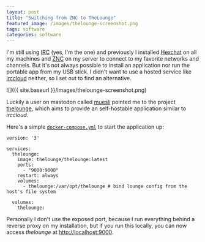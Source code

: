 ```yaml
---
layout: post
title: "Switching from ZNC to TheLounge"
featured_image: /images/thelounge-screenshot.png
tags: software
categories: software
---
```

I'm still using [IRC][0] (yes, I'm the one) and previously I installed [Hexchat][1]
on all my machines and [ZNC][2] on my server to connect to my favorite networks and
channels. But it's not always possible to install an application nor run the
portable app from my USB stick. I didn't want to use a hosted service like [irccloud][3]
neither, so I set out to find an alternative.

![]({{ site.baseurl }}/images/thelounge-screenshot.png)

Luckily a user on mastodon called [muesli][4] pointed me to the project [thelounge][5],
which aims to provide an self-hostable application similar to *irccloud*.

Here's a simple [`docker-compose.yml`][7] to start the application up:

````
version: '3'

services:
  thelounge:
    image: thelounge/thelounge:latest
    ports:
      - "9000:9000"
    restart: always
    volumes:
      - thelounge:/var/opt/thelounge # bind lounge config from the host's file system

  volumes:
    thelounge:
````

Personally I don't use the exposed port, because I run everything behind a reverse
proxy on my installation, but if you run this locally, you can now access
*thelounge* at [http://localhost:9000][6].

[0]: https://en.wikipedia.org/wiki/Internet_Relay_Chat
[1]: https://hexchat.github.io/
[2]: https://wiki.znc.in/ZNC
[3]: https://www.irccloud.com/
[4]: https://mastodon.social/@fribbledom
[5]: https://thelounge.chat/
[6]: http://localhost:9000
[7]: https://docs.docker.com/compose/
